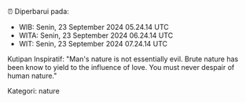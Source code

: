 ⏰ Diperbarui pada:
- WIB: Senin, 23 September 2024 05.24.14 UTC
- WITA: Senin, 23 September 2024 06.24.14 UTC
- WIT: Senin, 23 September 2024 07.24.14 UTC

Kutipan Inspiratif:
"Man's nature is not essentially evil. Brute nature has been know to yield to the influence of love. You must never despair of human nature."


Kategori: nature

